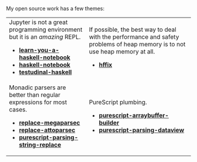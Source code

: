 My open source work has a few themes:

<table>
  <tr>
    <td>
      Jupyter is not a great programming environment but it is an <em>amazing</em> REPL.
      <ul>
      <li><b><a href=https://github.com/jamesdbrock/learn-you-a-haskell-notebook>learn-you-a-haskell-notebook</a></b></li>
      <li><b><a href=https://github.com/jamesdbrock/ihaskell-notebook>haskell-notebook</a></b></li>
      <li><b><a href=https://github.com/jamesdbrock/testudinal-haskell>testudinal-haskell</a></b></li>
      </ul>
    </td>
    <td>
      If possible, the best way to deal with the performance and safety problems of heap memory is to not use heap memory at all.
      <ul>
        <li><b><a href=https://github.com/jamesdbrock/hffix>hffix</a></b></li>
      <ul>
    </td>
  </tr>
  <tr>
    <td>
      Monadic parsers are better than regular expressions for most cases.
      <ul>
        <li><b><a href=https://github.com/jamesdbrock/replace-megaparsec>replace-megaparsec</a></b></li>
        <li><b><a href=https://github.com/jamesdbrock/replace-attoparsec>replace-attoparsec</a></b></li>
        <li><b><a href=https://github.com/jamesdbrock/purescript-parsing-string-replace>purescript-parsing-string-replace</a></b></li>
      </ul>
    </td>
    <td>
      PureScript plumbing.
      <ul>
        <li><b><a href=https://github.com/jamesdbrock/purescript-arraybuffer-builder>purescript-arraybuffer-builder</a></b></li>
        <li><b><a href=https://github.com/jamesdbrock/purescript-parsing-dataview>purescript-parsing-dataview</a></b></li>
      </ul>
    </td>
  </tr>
</table>
      

<!--
**jamesdbrock/jamesdbrock** is a ✨ _special_ ✨ repository because its `README.md` (this file) appears on your GitHub profile.

Here are some ideas to get you started:

- 🔭 I’m currently working on ...
- 🌱 I’m currently learning ...
- 👯 I’m looking to collaborate on ...
- 🤔 I’m looking for help with ...
- 💬 Ask me about ...
- 📫 How to reach me: ...
- 😄 Pronouns: ...
- ⚡ Fun fact: ...
-->
